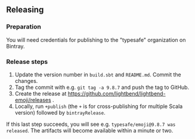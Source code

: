 ## Releasing

### Preparation

You will need credentials for publishing to the "typesafe"
organization on Bintray.

### Release steps

1. Update the version number in `build.sbt` and `README.md`. Commit the changes.
2. Tag the commit with e.g. `git tag -a 9.8.7` and push the tag
   to GitHub.
3. Create the release at https://github.com/lightbend/lightbend-emoji/releases .
4. Locally, run `+publish` (the `+` is for cross-publishing for multiple
   Scala version) followed by `bintrayRelease`.

If this last step succeeds, you will see e.g.  `typesafe/emoji@9.8.7
was released`.  The artifacts will become available within a minute or two.
